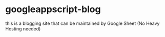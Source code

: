 # googleappscript-blog
this is a blogging site that can be maintained by Google Sheet (No Heavy Hosting needed) 
